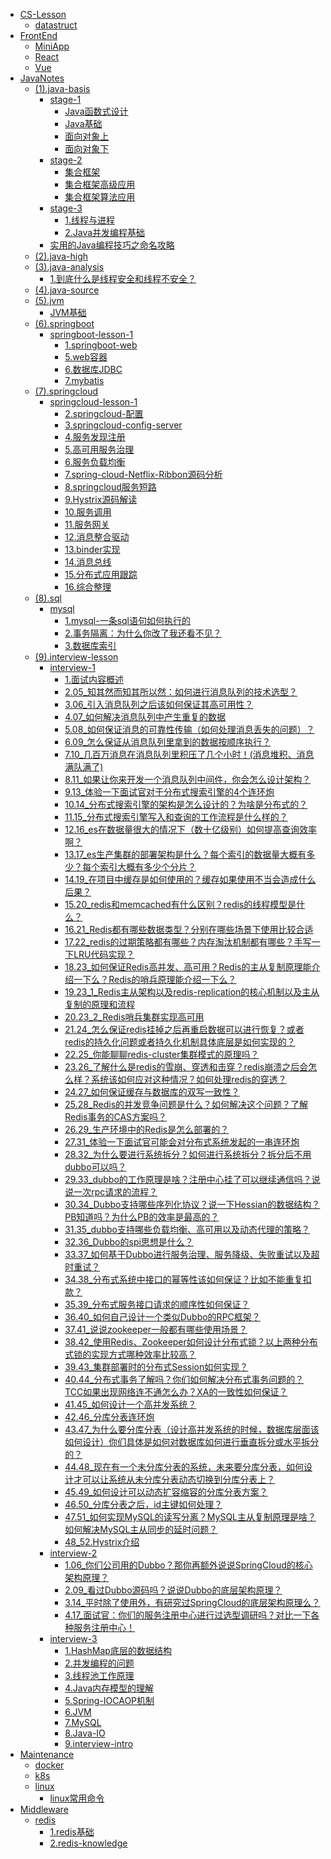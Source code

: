 - [CS-Lesson](CS-Lesson/)
  - [datastruct](CS-Lesson/datastruct.md)
- [FrontEnd](FrontEnd/)
  - [MiniApp](FrontEnd/MiniApp/)
  - [React](FrontEnd/React/)
  - [Vue](FrontEnd/Vue/)
- [JavaNotes](JavaNotes/)
  - [(1).java-basis](JavaNotes/(1).java-basis/)
    - [stage-1](JavaNotes/(1).java-basis/stage-1/)
      - [Java函数式设计](JavaNotes/(1).java-basis/stage-1/Java函数式设计.md)
      - [Java基础](JavaNotes/(1).java-basis/stage-1/Java基础.md)
      - [面向对象上](JavaNotes/(1).java-basis/stage-1/面向对象上.md)
      - [面向对象下](JavaNotes/(1).java-basis/stage-1/面向对象下.md)
    - [stage-2](JavaNotes/(1).java-basis/stage-2/)
      - [集合框架](JavaNotes/(1).java-basis/stage-2/集合框架.md)
      - [集合框架高级应用](JavaNotes/(1).java-basis/stage-2/集合框架高级应用.md)
      - [集合框架算法应用](JavaNotes/(1).java-basis/stage-2/集合框架算法应用.md)
    - [stage-3](JavaNotes/(1).java-basis/stage-3/)
      - [1.线程与进程](JavaNotes/(1).java-basis/stage-3/1.线程与进程.md)
      - [2.Java并发编程基础](JavaNotes/(1).java-basis/stage-3/2.Java并发编程基础.md)
    - [实用的Java编程技巧之命名攻略](JavaNotes/(1).java-basis/实用的Java编程技巧之命名攻略.md)
  - [(2).java-high](JavaNotes/(2).java-high/)
  - [(3).java-analysis](JavaNotes/(3).java-analysis/)
    - [1.到底什么是线程安全和线程不安全？](JavaNotes/(3).java-analysis/1.到底什么是线程安全和线程不安全？.md)
  - [(4).java-source](JavaNotes/(4).java-source/)
  - [(5).jvm](JavaNotes/(5).jvm/)
    - [JVM基础](JavaNotes/(5).jvm/JVM基础.md)
  - [(6).springboot](JavaNotes/(6).springboot/)
    - [springboot-lesson-1](JavaNotes/(6).springboot/springboot-lesson-1/)
      - [1.springboot-web](JavaNotes/(6).springboot/springboot-lesson-1/1.springboot-web.md)
      - [5.web容器](JavaNotes/(6).springboot/springboot-lesson-1/5.web容器.md)
      - [6.数据库JDBC](JavaNotes/(6).springboot/springboot-lesson-1/6.数据库JDBC.md)
      - [7.mybatis](JavaNotes/(6).springboot/springboot-lesson-1/7.mybatis.md)
  - [(7).springcloud](JavaNotes/(7).springcloud/)
    - [springcloud-lesson-1](JavaNotes/(7).springcloud/springcloud-lesson-1/)
      - [2.springcloud-配置](JavaNotes/(7).springcloud/springcloud-lesson-1/2.springcloud-配置.md)
      - [3.springcloud-config-server](JavaNotes/(7).springcloud/springcloud-lesson-1/3.springcloud-config-server.md)
      - [4.服务发现注册](JavaNotes/(7).springcloud/springcloud-lesson-1/4.服务发现注册.md)
      - [5.高可用服务治理](JavaNotes/(7).springcloud/springcloud-lesson-1/5.高可用服务治理.md)
      - [6.服务负载均衡](JavaNotes/(7).springcloud/springcloud-lesson-1/6.服务负载均衡.md)
      - [7.spring-cloud-Netflix-Ribbon源码分析](JavaNotes/(7).springcloud/springcloud-lesson-1/7.spring-cloud-Netflix-Ribbon源码分析.md)
      - [8.springcloud服务短路](JavaNotes/(7).springcloud/springcloud-lesson-1/8.springcloud服务短路.md)
      - [9.Hystrix源码解读](JavaNotes/(7).springcloud/springcloud-lesson-1/9.Hystrix源码解读.md)
      - [10.服务调用](JavaNotes/(7).springcloud/springcloud-lesson-1/10.服务调用.md)
      - [11.服务网关](JavaNotes/(7).springcloud/springcloud-lesson-1/11.服务网关.md)
      - [12.消息整合驱动](JavaNotes/(7).springcloud/springcloud-lesson-1/12.消息整合驱动.md)
      - [13.binder实现](JavaNotes/(7).springcloud/springcloud-lesson-1/13.binder实现.md)
      - [14.消息总线](JavaNotes/(7).springcloud/springcloud-lesson-1/14.消息总线.md)
      - [15.分布式应用跟踪](JavaNotes/(7).springcloud/springcloud-lesson-1/15.分布式应用跟踪.md)
      - [16.综合整理](JavaNotes/(7).springcloud/springcloud-lesson-1/16.综合整理.md)
  - [(8).sql](JavaNotes/(8).sql/)
    - [mysql](JavaNotes/(8).sql/mysql/)
      - [1.mysql-一条sql语句如何执行的](JavaNotes/(8).sql/mysql/1.mysql-一条sql语句如何执行的.md)
      - [2.事务隔离：为什么你改了我还看不见？](JavaNotes/(8).sql/mysql/2.事务隔离：为什么你改了我还看不见？.md)
      - [3.数据库索引](JavaNotes/(8).sql/mysql/3.数据库索引.md)
  - [(9).interview-lesson](JavaNotes/(9).interview-lesson/)
    - [interview-1](JavaNotes/(9).interview-lesson/interview-1/)
      - [1.面试内容概述](JavaNotes/(9).interview-lesson/interview-1/1.面试内容概述.md)
      - [2.05_知其然而知其所以然：如何进行消息队列的技术选型？](JavaNotes/(9).interview-lesson/interview-1/2.05_知其然而知其所以然：如何进行消息队列的技术选型？.md)
      - [3.06_引入消息队列之后该如何保证其高可用性？](JavaNotes/(9).interview-lesson/interview-1/3.06_引入消息队列之后该如何保证其高可用性？.md)
      - [4.07_如何解决消息队列中产生重复的数据](JavaNotes/(9).interview-lesson/interview-1/4.07_如何解决消息队列中产生重复的数据.md)
      - [5.08_如何保证消息的可靠性传输（如何处理消息丢失的问题）？](JavaNotes/(9).interview-lesson/interview-1/5.08_如何保证消息的可靠性传输（如何处理消息丢失的问题）？.md)
      - [6.09_怎么保证从消息队列里拿到的数据按顺序执行？](JavaNotes/(9).interview-lesson/interview-1/6.09_怎么保证从消息队列里拿到的数据按顺序执行？.md)
      - [7.10_几百万消息在消息队列里积压了几个小时！(消息堆积、消息满队满了)](JavaNotes/(9).interview-lesson/interview-1/7.10_几百万消息在消息队列里积压了几个小时！(消息堆积、消息满队满了).md)
      - [8.11_如果让你来开发一个消息队列中间件，你会怎么设计架构？](JavaNotes/(9).interview-lesson/interview-1/8.11_如果让你来开发一个消息队列中间件，你会怎么设计架构？.md)
      - [9.13_体验一下面试官对于分布式搜索引擎的4个连环炮](JavaNotes/(9).interview-lesson/interview-1/9.13_体验一下面试官对于分布式搜索引擎的4个连环炮.md)
      - [10.14_分布式搜索引擎的架构是怎么设计的？为啥是分布式的？](JavaNotes/(9).interview-lesson/interview-1/10.14_分布式搜索引擎的架构是怎么设计的？为啥是分布式的？.md)
      - [11.15_分布式搜索引擎写入和查询的工作流程是什么样的？](JavaNotes/(9).interview-lesson/interview-1/11.15_分布式搜索引擎写入和查询的工作流程是什么样的？.md)
      - [12.16_es在数据量很大的情况下（数十亿级别）如何提高查询效率啊？](JavaNotes/(9).interview-lesson/interview-1/12.16_es在数据量很大的情况下（数十亿级别）如何提高查询效率啊？.md)
      - [13.17_es生产集群的部署架构是什么？每个索引的数据量大概有多少？每个索引大概有多少个分片？](JavaNotes/(9).interview-lesson/interview-1/13.17_es生产集群的部署架构是什么？每个索引的数据量大概有多少？每个索引大概有多少个分片？.md)
      - [14.19_在项目中缓存是如何使用的？缓存如果使用不当会造成什么后果？](JavaNotes/(9).interview-lesson/interview-1/14.19_在项目中缓存是如何使用的？缓存如果使用不当会造成什么后果？.md)
      - [15.20_redis和memcached有什么区别？redis的线程模型是什么？](JavaNotes/(9).interview-lesson/interview-1/15.20_redis和memcached有什么区别？redis的线程模型是什么？.md)
      - [16.21_Redis都有哪些数据类型？分别在哪些场景下使用比较合适](JavaNotes/(9).interview-lesson/interview-1/16.21_Redis都有哪些数据类型？分别在哪些场景下使用比较合适.md)
      - [17.22_redis的过期策略都有哪些？内存淘汰机制都有哪些？手写一下LRU代码实现？](JavaNotes/(9).interview-lesson/interview-1/17.22_redis的过期策略都有哪些？内存淘汰机制都有哪些？手写一下LRU代码实现？.md)
      - [18.23_如何保证Redis高并发、高可用？Redis的主从复制原理能介绍一下么？Redis的哨兵原理能介绍一下么？](JavaNotes/(9).interview-lesson/interview-1/18.23_如何保证Redis高并发、高可用？Redis的主从复制原理能介绍一下么？Redis的哨兵原理能介绍一下么？.md)
      - [19.23_1_Redis主从架构以及redis-replication的核心机制以及主从复制的原理和流程](JavaNotes/(9).interview-lesson/interview-1/19.23_1_Redis主从架构以及redis-replication的核心机制以及主从复制的原理和流程.md)
      - [20.23_2_Redis哨兵集群实现高可用](JavaNotes/(9).interview-lesson/interview-1/20.23_2_Redis哨兵集群实现高可用.md)
      - [21.24_怎么保证redis挂掉之后再重启数据可以进行恢复？或者redis的持久化问题或者持久化机制具体底层是如何实现的？](JavaNotes/(9).interview-lesson/interview-1/21.24_怎么保证redis挂掉之后再重启数据可以进行恢复？或者redis的持久化问题或者持久化机制具体底层是如何实现的？.md)
      - [22.25_你能聊聊redis-cluster集群模式的原理吗？](JavaNotes/(9).interview-lesson/interview-1/22.25_你能聊聊redis-cluster集群模式的原理吗？.md)
      - [23.26_了解什么是redis的雪崩、穿透和击穿？redis崩溃之后会怎么样？系统该如何应对这种情况？如何处理redis的穿透？](JavaNotes/(9).interview-lesson/interview-1/23.26_了解什么是redis的雪崩、穿透和击穿？redis崩溃之后会怎么样？系统该如何应对这种情况？如何处理redis的穿透？.md)
      - [24.27_如何保证缓存与数据库的双写一致性？](JavaNotes/(9).interview-lesson/interview-1/24.27_如何保证缓存与数据库的双写一致性？.md)
      - [25.28_Redis的并发竞争问题是什么？如何解决这个问题？了解Redis事务的CAS方案吗？](JavaNotes/(9).interview-lesson/interview-1/25.28_Redis的并发竞争问题是什么？如何解决这个问题？了解Redis事务的CAS方案吗？.md)
      - [26.29_生产环境中的Redis是怎么部署的？](JavaNotes/(9).interview-lesson/interview-1/26.29_生产环境中的Redis是怎么部署的？.md)
      - [27.31_体验一下面试官可能会对分布式系统发起的一串连环炮](JavaNotes/(9).interview-lesson/interview-1/27.31_体验一下面试官可能会对分布式系统发起的一串连环炮.md)
      - [28.32_为什么要进行系统拆分？如何进行系统拆分？拆分后不用dubbo可以吗？](JavaNotes/(9).interview-lesson/interview-1/28.32_为什么要进行系统拆分？如何进行系统拆分？拆分后不用dubbo可以吗？.md)
      - [29.33_dubbo的工作原理是啥？注册中心挂了可以继续通信吗？说说一次rpc请求的流程？](JavaNotes/(9).interview-lesson/interview-1/29.33_dubbo的工作原理是啥？注册中心挂了可以继续通信吗？说说一次rpc请求的流程？.md)
      - [30.34_Dubbo支持哪些序列化协议？说一下Hessian的数据结构？PB知道吗？为什么PB的效率是最高的？](JavaNotes/(9).interview-lesson/interview-1/30.34_Dubbo支持哪些序列化协议？说一下Hessian的数据结构？PB知道吗？为什么PB的效率是最高的？.md)
      - [31.35_dubbo支持哪些负载均衡、高可用以及动态代理的策略？](JavaNotes/(9).interview-lesson/interview-1/31.35_dubbo支持哪些负载均衡、高可用以及动态代理的策略？.md)
      - [32.36_Dubbo的spi思想是什么？](JavaNotes/(9).interview-lesson/interview-1/32.36_Dubbo的spi思想是什么？.md)
      - [33.37_如何基于Dubbo进行服务治理、服务降级、失败重试以及超时重试？](JavaNotes/(9).interview-lesson/interview-1/33.37_如何基于Dubbo进行服务治理、服务降级、失败重试以及超时重试？.md)
      - [34.38_分布式系统中接口的幂等性该如何保证？比如不能重复扣款？](JavaNotes/(9).interview-lesson/interview-1/34.38_分布式系统中接口的幂等性该如何保证？比如不能重复扣款？.md)
      - [35.39_分布式服务接口请求的顺序性如何保证？](JavaNotes/(9).interview-lesson/interview-1/35.39_分布式服务接口请求的顺序性如何保证？.md)
      - [36.40_如何自己设计一个类似Dubbo的RPC框架？](JavaNotes/(9).interview-lesson/interview-1/36.40_如何自己设计一个类似Dubbo的RPC框架？.md)
      - [37.41_说说zookeeper一般都有哪些使用场景？](JavaNotes/(9).interview-lesson/interview-1/37.41_说说zookeeper一般都有哪些使用场景？.md)
      - [38.42_使用Redis、Zookeeper如何设计分布式锁？以上两种分布式锁的实现方式哪种效率比较高？](JavaNotes/(9).interview-lesson/interview-1/38.42_使用Redis、Zookeeper如何设计分布式锁？以上两种分布式锁的实现方式哪种效率比较高？.md)
      - [39.43_集群部署时的分布式Session如何实现？](JavaNotes/(9).interview-lesson/interview-1/39.43_集群部署时的分布式Session如何实现？.md)
      - [40.44_分布式事务了解吗？你们如何解决分布式事务问题的？TCC如果出现网络连不通怎么办？XA的一致性如何保证？](JavaNotes/(9).interview-lesson/interview-1/40.44_分布式事务了解吗？你们如何解决分布式事务问题的？TCC如果出现网络连不通怎么办？XA的一致性如何保证？.md)
      - [41.45_如何设计一个高并发系统？](JavaNotes/(9).interview-lesson/interview-1/41.45_如何设计一个高并发系统？.md)
      - [42.46_分库分表连环炮](JavaNotes/(9).interview-lesson/interview-1/42.46_分库分表连环炮.md)
      - [43.47_为什么要分库分表（设计高并发系统的时候，数据库层面该如何设计）你们具体是如何对数据库如何进行垂直拆分或水平拆分的？](JavaNotes/(9).interview-lesson/interview-1/43.47_为什么要分库分表（设计高并发系统的时候，数据库层面该如何设计）你们具体是如何对数据库如何进行垂直拆分或水平拆分的？.md)
      - [44.48_现在有一个未分库分表的系统，未来要分库分表，如何设计才可以让系统从未分库分表动态切换到分库分表上？](JavaNotes/(9).interview-lesson/interview-1/44.48_现在有一个未分库分表的系统，未来要分库分表，如何设计才可以让系统从未分库分表动态切换到分库分表上？.md)
      - [45.49_如何设计可以动态扩容缩容的分库分表方案？](JavaNotes/(9).interview-lesson/interview-1/45.49_如何设计可以动态扩容缩容的分库分表方案？.md)
      - [46.50_分库分表之后，id主键如何处理？](JavaNotes/(9).interview-lesson/interview-1/46.50_分库分表之后，id主键如何处理？.md)
      - [47.51_如何实现MySQL的读写分离？MySQL主从复制原理是啥？如何解决MySQL主从同步的延时问题？](JavaNotes/(9).interview-lesson/interview-1/47.51_如何实现MySQL的读写分离？MySQL主从复制原理是啥？如何解决MySQL主从同步的延时问题？.md)
      - [48_52.Hystrix介绍](JavaNotes/(9).interview-lesson/interview-1/48_52.Hystrix介绍.md)
    - [interview-2](JavaNotes/(9).interview-lesson/interview-2/)
      - [1.06_你们公司用的Dubbo？那你再额外说说SpringCloud的核心架构原理？](JavaNotes/(9).interview-lesson/interview-2/1.06_你们公司用的Dubbo？那你再额外说说SpringCloud的核心架构原理？.md)
      - [2.09_看过Dubbo源码吗？说说Dubbo的底层架构原理？](JavaNotes/(9).interview-lesson/interview-2/2.09_看过Dubbo源码吗？说说Dubbo的底层架构原理？.md)
      - [3.14_平时除了使用外，有研究过SpringCloud的底层架构原理么？](JavaNotes/(9).interview-lesson/interview-2/3.14_平时除了使用外，有研究过SpringCloud的底层架构原理么？.md)
      - [4.17_面试官：你们的服务注册中心进行过选型调研吗？对比一下各种服务注册中心！](JavaNotes/(9).interview-lesson/interview-2/4.17_面试官：你们的服务注册中心进行过选型调研吗？对比一下各种服务注册中心！.md)
    - [interview-3](JavaNotes/(9).interview-lesson/interview-3/)
      - [1.HashMap底层的数据结构](JavaNotes/(9).interview-lesson/interview-3/1.HashMap底层的数据结构.md)
      - [2.并发编程的问题](JavaNotes/(9).interview-lesson/interview-3/2.并发编程的问题.md)
      - [3.线程池工作原理](JavaNotes/(9).interview-lesson/interview-3/3.线程池工作原理.md)
      - [4.Java内存模型的理解](JavaNotes/(9).interview-lesson/interview-3/4.Java内存模型的理解.md)
      - [5.Spring-IOCAOP机制](JavaNotes/(9).interview-lesson/interview-3/5.Spring-IOCAOP机制.md)
      - [6.JVM](JavaNotes/(9).interview-lesson/interview-3/6.JVM.md)
      - [7.MySQL](JavaNotes/(9).interview-lesson/interview-3/7.MySQL.md)
      - [8.Java-IO](JavaNotes/(9).interview-lesson/interview-3/8.Java-IO.md)
      - [9.interview-intro](JavaNotes/(9).interview-lesson/interview-3/9.interview-intro.md)
- [Maintenance](Maintenance/)
  - [docker](Maintenance/docker/)
  - [k8s](Maintenance/k8s/)
  - [linux](Maintenance/linux/)
    - [linux常用命令](Maintenance/linux/linux常用命令.md)
- [Middleware](Middleware/)
  - [redis](Middleware/redis/)
    - [1.redis基础](Middleware/redis/1.redis基础.md)
    - [2.redis-knowledge](Middleware/redis/2.redis-knowledge.md)
